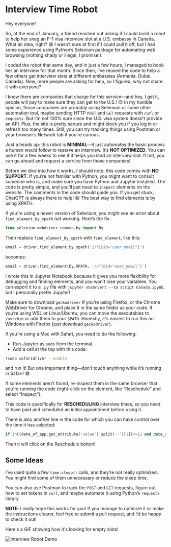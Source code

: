 
# Interview Time Robot

Hey everyone!

So, at the end of January, a friend reached out asking if I could build a robot to help her snag an F-1 visa interview slot at a U.S. embassy in Canada. What an idea, right? 😄 I wasn’t sure at first if I could pull it off, but I had some experience using Python’s Selenium package for automating web browsing (nothing shady or illegal, I promise!).

I coded the robot that same day, and in just a few hours, I managed to book her an interview for that month. Since then, I’ve reused the code to help a few others get interview slots at different embassies (Armenia, Dubai, Canada). Now, more people are asking for help, so I figured, why not share it with everyone?

I know there are companies that charge for this service—and hey, I get it, people will pay to make sure they can get to the U.S.! 😊 In my humble opinion, those companies are probably using Selenium or some other automation tool, maybe sending HTTP `POST` and `GET` requests with `curl` or `requests`. But I’m not 100% sure since the U.S. visa system doesn’t provide an API. Plus, the site is pretty secure and might block you if you log in or refresh too many times. Still, you can try tracking things using Postman or your browser’s Network tab if you’re curious.

Just a heads up: this robot is **MINIMAL**—it just automates the basic process a human would follow to reserve an interview. It’s **NOT OPTIMIZED**. You can use it for a few weeks to see if it helps you land an interview slot. If not, you can go ahead and request a service from those companies!

Before we dive into how it works, I should note: this code comes with **NO SUPPORT**. If you’re not familiar with Python, you might want to consult someone who is, and make sure you have Python and Jupyter installed. The code is pretty simple, and you’ll just need to `inspect` elements on the website. The comments in the code should guide you. If you get stuck, ChatGPT is always there to help! 😄 The best way to find elements is by using XPATH.

If you're using a newer version of Selenium, you might see an error about `find_element_by_xpath` not working. Here’s the fix:

```python
from selenium.webdriver.common.by import By
```
Then replace `find_element_by_xpath` with `find_element`, like this:

```python
email = driver.find_element_by_xpath('//*[@id="user_email"]')
```

becomes:

```python
email = driver.find_element(By.XPATH, '//*[@id="user_email"]')
```

I wrote this in Jupyter Notebook because it gives you more flexibility for debugging and finding elements, and you won’t lose your variables. You can export it to a `.py` file with `jupyter nbconvert --to script Canada.ipynb`, but I personally prefer Jupyter!

Make sure to download `geckodriver` if you’re using Firefox, or the Chrome WebDriver for Chrome, and place it in the same folder as your code. If you’re using WSL or Linux/Ubuntu, you can move the executables to `/usr/bin` or add them to your `$PATH`. Honestly, it's easiest to run this on Windows with Firefox (just download `geckodriver`).

If you're using a Mac with Safari, you need to do the following:
- Run Jupyter as `sudo` from the terminal.
- Add a cell at the top with this code:
  
```bash
!sudo safaridriver --enable
```

and run it! But one important thing—don’t touch anything while it’s running in Safari! 😅

If some elements aren’t found, re-inspect them in the same browser that you're running the code (right-click on the element, like “Reschedule” and select “Inspect”).

This code is specifically for **RESCHEDULING** interview times, so you need to have paid and scheduled an initial appointment before using it.

There is also another line in the code for which you can have control over the time it has selected:
```python
if int(date_of_app.get_attribute('value').split('-')[1])<=12 and date_of_app.get_attribute('value').split('-')[0]=='2024':
```
Then it will click on the Reschedule botton!

## Some Ideas

I’ve used quite a few `time.sleep()` calls, and they’re not really optimized. You might find some of them unnecessary or reduce the sleep time.

You can also use Postman to track the `POST` and `GET` requests, figure out how to set tokens in `curl`, and maybe automate it using Python’s `requests` library.

**NOTE**: I really hope this works for you! If you manage to optimize it or make the instructions clearer, feel free to submit a pull request, and I’d be happy to check it out!


Here's a GIF showing how it's looking for empty slots! 

![Interview Robot Demo](./robot_demo.gif)

